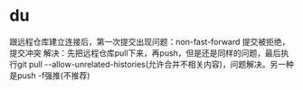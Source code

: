 # du
跟远程仓库建立连接后，第一次提交出现问题：non-fast-forward
    提交被拒绝，提交冲突
    解决：先把远程仓库pull下来，再push，但是还是同样的问题，最后执行git pull --allow-unrelated-histories(允许合并不相关内容)，问题解决。另一种是push -f强推(不推荐)